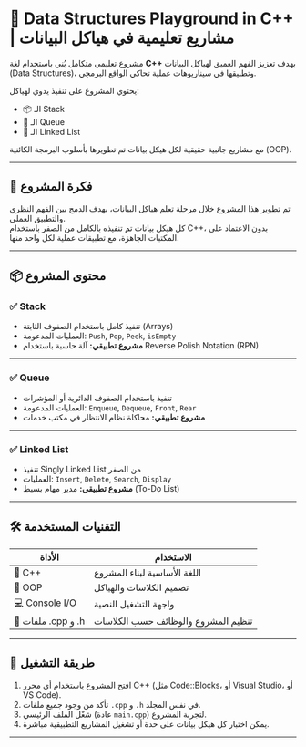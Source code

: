 # 🧠 Data Structures Playground in C++ | مشاريع تعليمية في هياكل البيانات

مشروع تعليمي متكامل بُني باستخدام لغة **C++** بهدف تعزيز الفهم العميق لهياكل البيانات (Data Structures)، وتطبيقها في سيناريوهات عملية تحاكي الواقع البرمجي.

يحتوي المشروع على تنفيذ يدوي لهياكل:
- 📦 الـ Stack
- 🔁 الـ Queue
- 🔗 الـ Linked List

مع مشاريع جانبية حقيقية لكل هيكل بيانات تم تطويرها بأسلوب البرمجة الكائنية (OOP).

---

## 🎯 فكرة المشروع

تم تطوير هذا المشروع خلال مرحلة تعلم هياكل البيانات، بهدف الدمج بين الفهم النظري والتطبيق العملي.  
كل هيكل بيانات تم تنفيذه بالكامل من الصفر باستخدام C++، بدون الاعتماد على المكتبات الجاهزة، مع تطبيقات عملية لكل واحد منها.

---

## 📦 محتوى المشروع

### ✅ Stack
- تنفيذ كامل باستخدام الصفوف الثابتة (Arrays)
- العمليات المدعومة: `Push`, `Pop`, `Peek`, `isEmpty`
- **مشروع تطبيقي:** آلة حاسبة باستخدام Reverse Polish Notation (RPN)

---

### ✅ Queue
- تنفيذ باستخدام الصفوف الدائرية أو المؤشرات
- العمليات المدعومة: `Enqueue`, `Dequeue`, `Front`, `Rear`
- **مشروع تطبيقي:** محاكاة نظام الانتظار في مكتب خدمات

---

### ✅ Linked List
- تنفيذ Singly Linked List من الصفر
- العمليات: `Insert`, `Delete`, `Search`, `Display`
- **مشروع تطبيقي:** مدير مهام بسيط (To-Do List)

---

## 🛠️ التقنيات المستخدمة

| الأداة          | الاستخدام                              |
|----------------|------------------------------------------|
| 💬 C++         | اللغة الأساسية لبناء المشروع             |
| 🧠 OOP         | تصميم الكلاسات والهياكل                  |
| 💻 Console I/O | واجهة التشغيل النصية                     |
| 📄 ملفات .cpp و .h | تنظيم المشروع والوظائف حسب الكلاسات |

---

## 🔧 طريقة التشغيل

1. افتح المشروع باستخدام أي محرر C++ (مثل Code::Blocks، أو Visual Studio، أو VS Code).
2. تأكد من وجود جميع ملفات `.cpp` و `.h` في نفس المجلد.
3. شغّل الملف الرئيسي (عادة `main.cpp`) لتجربة المشروع.
4. يمكن اختبار كل هيكل بيانات على حدة أو تشغيل المشاريع التطبيقية مباشرة.

---

